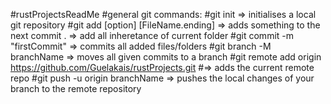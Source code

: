 #rustProjectsReadMe
#general git commands: 
#git init => initialises a local git repository
#git add [option] [FileName.ending] => adds something to the next commit
	. => add all inheretance of current folder
#git commit -m "firstCommit" => commits all added files/folders
#git branch -M branchName => moves all given commits to a branch
#git remote add origin https://github.com/Guelakais/rustProjects.git
#=> adds the current remote repo
#git push -u origin branchName => pushes the local changes of your branch to the remote repository

